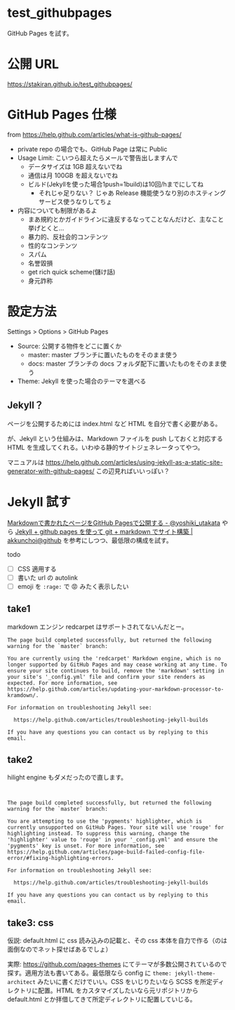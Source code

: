# test_githubpages
GitHub Pages を試す。

# 公開 URL
https://stakiran.github.io/test_githubpages/

# GitHub Pages 仕様
from https://help.github.com/articles/what-is-github-pages/

- private repo の場合でも、GitHub Page は常に Public 
- Usage Limit: こいつら超えたらメールで警告出しますんで
  - データサイズは 1GB 超えないでね
  - 通信は月 100GB を超えないでね
  - ビルド(Jekyllを使った場合1push=1build)は10回/hまでにしてね
    - それじゃ足りない？ じゃあ Release 機能使うなり別のホスティングサービス使うなりしてちょ
- 内容についても制限があるよ
  - まあ規約とかガイドラインに違反するなってことなんだけど、主なこと挙げとくと...
  - 暴力的、反社会的コンテンツ
  - 性的なコンテンツ
  - スパム
  - 名誉毀損
  - get rich quick scheme(儲け話)
  - 身元詐称

# 設定方法
Settings > Options > GitHub Pages

- Source: 公開する物件をどこに置くか
  - master: master ブランチに置いたものをそのまま使う
  - docs: master ブランチの docs フォルダ配下に置いたものをそのまま使う
- Theme: Jekyll を使った場合のテーマを選べる

## Jekyll？
ページを公開するためには index.html など HTML を自分で書く必要がある。

が、Jekyll という仕組みは、Markdown ファイルを push しておくと対応する HTML を生成してくれる。いわゆる静的サイトジェネレータってやつ。

マニュアルは https://help.github.com/articles/using-jekyll-as-a-static-site-generator-with-github-pages/ この辺見ればいいっぽい？

# Jekyll 試す
[Markdownで書かれたページをGitHub Pagesで公開する - @yoshiki_utakata](http://yoshikyoto.github.io/text/git/gh_pages_md.html) やら [Jekyll + github pages を使って git + markdown でサイト構築 | akkunchoi@github](http://akkunchoi.github.io/jekyll-github-blogging.html) を参考にしつつ、最低限の構成を試す。

todo
- [ ] CSS 適用する
- [ ] 書いた url の autolink
- [ ] emoji を `:rage:` で :rage: みたく表示したい

## take1
markdown エンジン redcarpet はサポートされてないんだとー。

```
The page build completed successfully, but returned the following warning for the `master` branch:

You are currently using the 'redcarpet' Markdown engine, which is no longer supported by GitHub Pages and may cease working at any time. To ensure your site continues to build, remove the 'markdown' setting in your site's '_config.yml' file and confirm your site renders as expected. For more information, see https://help.github.com/articles/updating-your-markdown-processor-to-kramdown/.

For information on troubleshooting Jekyll see:

  https://help.github.com/articles/troubleshooting-jekyll-builds

If you have any questions you can contact us by replying to this email.
```

## take2
hilight engine もダメだったので直します。

```


The page build completed successfully, but returned the following warning for the `master` branch:

You are attempting to use the 'pygments' highlighter, which is currently unsupported on GitHub Pages. Your site will use 'rouge' for highlighting instead. To suppress this warning, change the 'highlighter' value to 'rouge' in your '_config.yml' and ensure the 'pygments' key is unset. For more information, see https://help.github.com/articles/page-build-failed-config-file-error/#fixing-highlighting-errors.

For information on troubleshooting Jekyll see:

  https://help.github.com/articles/troubleshooting-jekyll-builds

If you have any questions you can contact us by replying to this email.
```

## take3: css
仮説: default.html に css 読み込みの記載と、その css 本体を自力で作る（のは面倒なのでネット探せばあるでしょ）

実際: https://github.com/pages-themes にてテーマが多数公開されているので探す。適用方法も書いてある。最低限なら config に `theme: jekyll-theme-architect` みたいに書くだけでいい。CSS をいじりたいなら SCSS を所定ディレクトリに配置。HTML をカスタマイズしたいなら元リポジトリから default.html とか拝借してきて所定ディレクトリに配置していじる。

